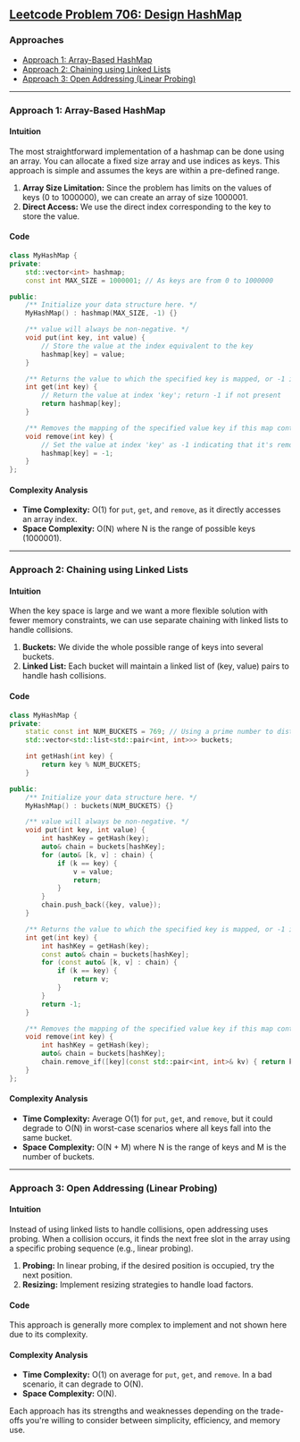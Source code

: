 ## [Leetcode Problem 706: Design HashMap](https://leetcode.com/problems/design-hashmap/)

### Approaches
- [Approach 1: Array-Based HashMap](#approach-1-array-based-hashmap)
- [Approach 2: Chaining using Linked Lists](#approach-2-chaining-using-linked-lists)
- [Approach 3: Open Addressing (Linear Probing)](#approach-3-open-addressing-linear-probing)

---

### Approach 1: Array-Based HashMap

#### Intuition
The most straightforward implementation of a hashmap can be done using an array. You can allocate a fixed size array and use indices as keys. This approach is simple and assumes the keys are within a pre-defined range.

1. **Array Size Limitation:** Since the problem has limits on the values of keys (0 to 1000000), we can create an array of size 1000001.
2. **Direct Access:** We use the direct index corresponding to the key to store the value.

#### Code

```cpp
class MyHashMap {
private:
    std::vector<int> hashmap;
    const int MAX_SIZE = 1000001; // As keys are from 0 to 1000000

public:
    /** Initialize your data structure here. */
    MyHashMap() : hashmap(MAX_SIZE, -1) {}

    /** value will always be non-negative. */
    void put(int key, int value) {
        // Store the value at the index equivalent to the key
        hashmap[key] = value;
    }

    /** Returns the value to which the specified key is mapped, or -1 if this map contains no mapping for the key */
    int get(int key) {
        // Return the value at index 'key'; return -1 if not present
        return hashmap[key];
    }

    /** Removes the mapping of the specified value key if this map contains a mapping for the key */
    void remove(int key) {
        // Set the value at index 'key' as -1 indicating that it's removed
        hashmap[key] = -1;
    }
};
```

#### Complexity Analysis
- **Time Complexity:** O(1) for `put`, `get`, and `remove`, as it directly accesses an array index.
- **Space Complexity:** O(N) where N is the range of possible keys (1000001).

---

### Approach 2: Chaining using Linked Lists

#### Intuition
When the key space is large and we want a more flexible solution with fewer memory constraints, we can use separate chaining with linked lists to handle collisions.

1. **Buckets:** We divide the whole possible range of keys into several buckets.
2. **Linked List:** Each bucket will maintain a linked list of (key, value) pairs to handle hash collisions.

#### Code

```cpp
class MyHashMap {
private:
    static const int NUM_BUCKETS = 769; // Using a prime number to distribute keys uniformly
    std::vector<std::list<std::pair<int, int>>> buckets;

    int getHash(int key) {
        return key % NUM_BUCKETS;
    }

public:
    /** Initialize your data structure here. */
    MyHashMap() : buckets(NUM_BUCKETS) {}

    /** value will always be non-negative. */
    void put(int key, int value) {
        int hashKey = getHash(key);
        auto& chain = buckets[hashKey];
        for (auto& [k, v] : chain) {
            if (k == key) {
                v = value;
                return;
            }
        }
        chain.push_back({key, value});
    }

    /** Returns the value to which the specified key is mapped, or -1 if this map contains no mapping for the key */
    int get(int key) {
        int hashKey = getHash(key);
        const auto& chain = buckets[hashKey];
        for (const auto& [k, v] : chain) {
            if (k == key) {
                return v;
            }
        }
        return -1;
    }

    /** Removes the mapping of the specified value key if this map contains a mapping for the key */
    void remove(int key) {
        int hashKey = getHash(key);
        auto& chain = buckets[hashKey];
        chain.remove_if([key](const std::pair<int, int>& kv) { return kv.first == key; });
    }
};
```

#### Complexity Analysis
- **Time Complexity:** Average O(1) for `put`, `get`, and `remove`, but it could degrade to O(N) in worst-case scenarios where all keys fall into the same bucket.
- **Space Complexity:** O(N + M) where N is the range of keys and M is the number of buckets.

---

### Approach 3: Open Addressing (Linear Probing)

#### Intuition
Instead of using linked lists to handle collisions, open addressing uses probing. When a collision occurs, it finds the next free slot in the array using a specific probing sequence (e.g., linear probing).

1. **Probing:** In linear probing, if the desired position is occupied, try the next position.
2. **Resizing:** Implement resizing strategies to handle load factors.

#### Code

This approach is generally more complex to implement and not shown here due to its complexity.

#### Complexity Analysis
- **Time Complexity:** O(1) on average for `put`, `get`, and `remove`. In a bad scenario, it can degrade to O(N).
- **Space Complexity:** O(N).

Each approach has its strengths and weaknesses depending on the trade-offs you're willing to consider between simplicity, efficiency, and memory use.

